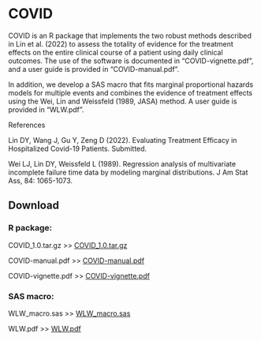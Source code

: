 # COVID

COVID is an R package that implements the two robust methods described in Lin et al. (2022) to assess the totality of evidence for the treatment effects on the entire clinical course of a patient using daily clinical outcomes. The use of the software is documented in “COVID-vignette.pdf”, and a user guide is provided in “COVID-manual.pdf”.

In addition, we develop a SAS macro that fits marginal proportional hazards models for multiple events and combines the evidence of treatment effects using the Wei, Lin and Weissfeld (1989, JASA) method. A user guide is provided in “WLW.pdf”.

References

Lin DY, Wang J, Gu Y, Zeng D (2022). Evaluating Treatment Efficacy in Hospitalized Covid-19 Patients. Submitted.

Wei LJ, Lin DY, Weissfeld L (1989). Regression analysis of multivariate incomplete failure time data by modeling marginal distributions. J Am Stat Ass, 84: 1065-1073.

## Download

### R package:

COVID_1.0.tar.gz >> [COVID_1.0.tar.gz](COVID_1.0.tar.gz)

COVID-manual.pdf >> [COVID-manual.pdf](COVID-manual.pdf)

COVID-vignette.pdf >> [COVID-vignette.pdf](COVID-vignette.pdf)

### SAS macro:

WLW_macro.sas >> [WLW_macro.sas](WLW_macro.sas)

WLW.pdf >> [WLW.pdf](WLW.pdf)
